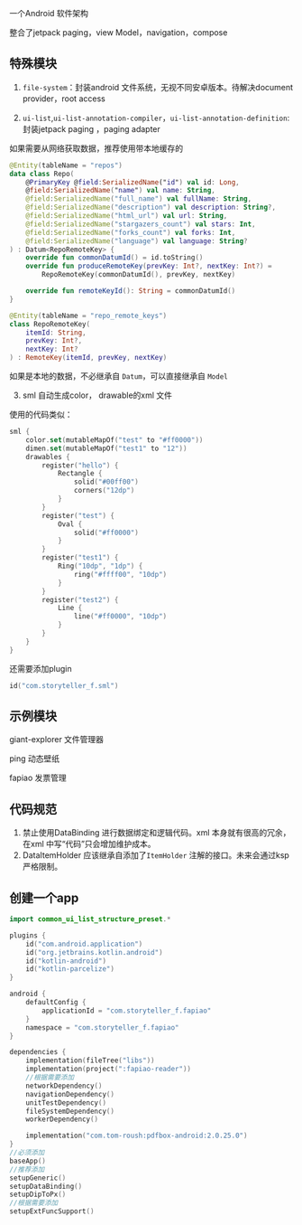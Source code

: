 一个Android 软件架构

整合了jetpack paging，view Model，navigation，compose

## 特殊模块

1. `file-system`：封装android 文件系统，无视不同安卓版本。待解决document provider，root access

2. `ui-list`,`ui-list-annotation-compiler`，`ui-list-annotation-definition`: 封装jetpack paging ，paging adapter

如果需要从网络获取数据，推荐使用带本地缓存的

```kotlin
@Entity(tableName = "repos")
data class Repo(
    @PrimaryKey @field:SerializedName("id") val id: Long,
    @field:SerializedName("name") val name: String,
    @field:SerializedName("full_name") val fullName: String,
    @field:SerializedName("description") val description: String?,
    @field:SerializedName("html_url") val url: String,
    @field:SerializedName("stargazers_count") val stars: Int,
    @field:SerializedName("forks_count") val forks: Int,
    @field:SerializedName("language") val language: String?
) : Datum<RepoRemoteKey> {
    override fun commonDatumId() = id.toString()
    override fun produceRemoteKey(prevKey: Int?, nextKey: Int?) =
        RepoRemoteKey(commonDatumId(), prevKey, nextKey)

    override fun remoteKeyId(): String = commonDatumId()
}

@Entity(tableName = "repo_remote_keys")
class RepoRemoteKey(
    itemId: String,
    prevKey: Int?,
    nextKey: Int?
) : RemoteKey(itemId, prevKey, nextKey)
```

如果是本地的数据，不必继承自 `Datum`，可以直接继承自 `Model`

3. sml 自动生成color， drawable的xml 文件

使用的代码类似：
```kotlin
sml {
    color.set(mutableMapOf("test" to "#ff0000"))
    dimen.set(mutableMapOf("test1" to "12"))
    drawables {
        register("hello") {
            Rectangle {
                solid("#00ff00")
                corners("12dp")
            }
        }
        register("test") {
            Oval {
                solid("#ff0000")
            }
        }
        register("test1") {
            Ring("10dp", "1dp") {
                ring("#ffff00", "10dp")
            }
        }
        register("test2") {
            Line {
                line("#ff0000", "10dp")
            }
        }
    }
}
```

还需要添加plugin

```kotlin
id("com.storyteller_f.sml")
```

## 示例模块

giant-explorer 文件管理器

ping 动态壁纸

fapiao 发票管理

## 代码规范

1. 禁止使用DataBinding 进行数据绑定和逻辑代码。xml 本身就有很高的冗余，在xml 中写“代码”只会增加维护成本。
2. DataItemHolder 应该继承自添加了`ItemHolder` 注解的接口。未来会通过ksp 严格限制。

## 创建一个app

```kotlin
import common_ui_list_structure_preset.*

plugins {
    id("com.android.application")
    id("org.jetbrains.kotlin.android")
    id("kotlin-android")
    id("kotlin-parcelize")
}

android {
    defaultConfig {
        applicationId = "com.storyteller_f.fapiao"
    }
    namespace = "com.storyteller_f.fapiao"
}

dependencies {
    implementation(fileTree("libs"))
    implementation(project(":fapiao-reader"))
    //根据需要添加
    networkDependency()
    navigationDependency()
    unitTestDependency()
    fileSystemDependency()
    workerDependency()

    implementation("com.tom-roush:pdfbox-android:2.0.25.0")
}
//必须添加
baseApp()
//推荐添加
setupGeneric()
setupDataBinding()
setupDipToPx()
//根据需要添加
setupExtFuncSupport()
```